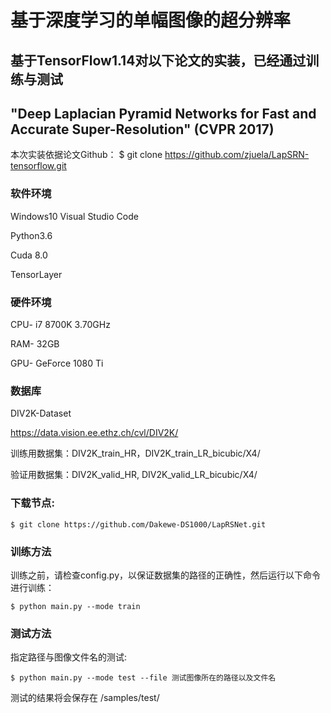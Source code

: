 # 基于深度学习的单幅图像的超分辨率
## 基于TensorFlow1.14对以下论文的实装，已经通过训练与测试
## "Deep Laplacian Pyramid Networks for Fast and Accurate Super-Resolution" (CVPR 2017)

本次实装依据论文Github：
$ git clone https://github.com/zjuela/LapSRN-tensorflow.git

### 软件环境
Windows10 Visual Studio Code

Python3.6

Cuda 8.0

TensorLayer

### 硬件环境
CPU- i7 8700K 3.70GHz

RAM- 32GB

GPU- GeForce 1080 Ti

### 数据库
DIV2K-Dataset

https://data.vision.ee.ethz.ch/cvl/DIV2K/

训练用数据集：DIV2K_train_HR，DIV2K_train_LR_bicubic/X4/

验证用数据集：DIV2K_valid_HR, DIV2K_valid_LR_bicubic/X4/

### 下载节点:

    $ git clone https://github.com/Dakewe-DS1000/LapRSNet.git

### 训练方法
训练之前，请检查config.py，以保证数据集的路径的正确性，然后运行以下命令进行训练：

	$ python main.py --mode train

### 测试方法
指定路径与图像文件名的测试:

	$ python main.py --mode test --file 测试图像所在的路径以及文件名

测试的结果将会保存在 /samples/test/






